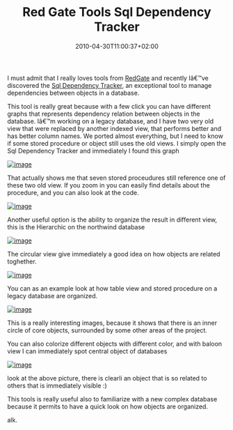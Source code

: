 ﻿---
title: "Red Gate Tools Sql Dependency Tracker"
description: ""
date: 2010-04-30T11:00:37+02:00
draft: false
tags: [Sql Server]
categories: [Tools and library]
---
I must admit that I really loves tools from [RedGate](http://www.red-gate.com) and recently Iâ€™ve discovered the [Sql Dependency Tracker](http://www.red-gate.com/products/SQL_Dependency_Tracker/index.htm), an exceptional tool to manage dependencies between objects in a database.

This tool is really great because with a few click you can have different graphs that represents dependency relation between objects in the database. Iâ€™m working on a legacy database, and I have two very old view that were replaced by another indexed view, that performs better and has better column names. We ported almost everything, but I need to know if some stored procedure or object still uses the old views. I simply open the Sql Dependency Tracker and immediately I found this graph

[![image](https://www.codewrecks.com/blog/wp-content/uploads/2010/04/image_thumb30.png "image")](https://www.codewrecks.com/blog/wp-content/uploads/2010/04/image30.png)

That actually shows me that seven stored proceudures still reference one of these two old view. If you zoom in you can easily find details about the procedure, and you can also look at the code.

[![image](https://www.codewrecks.com/blog/wp-content/uploads/2010/04/image_thumb31.png "image")](https://www.codewrecks.com/blog/wp-content/uploads/2010/04/image31.png)

Another useful option is the ability to organize the result in different view, this is the Hierarchic on the northwind database

[![image](https://www.codewrecks.com/blog/wp-content/uploads/2010/04/image_thumb32.png "image")](https://www.codewrecks.com/blog/wp-content/uploads/2010/04/image32.png)

The circular view give immediately a good idea on how objects are related toghether.

[![image](https://www.codewrecks.com/blog/wp-content/uploads/2010/04/image_thumb33.png "image")](https://www.codewrecks.com/blog/wp-content/uploads/2010/04/image33.png)

You can as an example look at how table view and stored procedure on a legacy database are organized.

[![image](https://www.codewrecks.com/blog/wp-content/uploads/2010/04/image_thumb34.png "image")](https://www.codewrecks.com/blog/wp-content/uploads/2010/04/image34.png)

This is a really interesting images, because it shows that there is an inner circle of core objects, surrounded by some other areas of the project.

You can also colorize different objects with different color, and with baloon view I can immediately spot central object of databases

[![image](https://www.codewrecks.com/blog/wp-content/uploads/2010/04/image_thumb35.png "image")](https://www.codewrecks.com/blog/wp-content/uploads/2010/04/image35.png)

look at the above picture, there is clearli an object that is so related to others that is immediately visible :)

This tools is really useful also to familiarize with a new complex database because it permits to have a quick look on how objects are organized.

alk.
